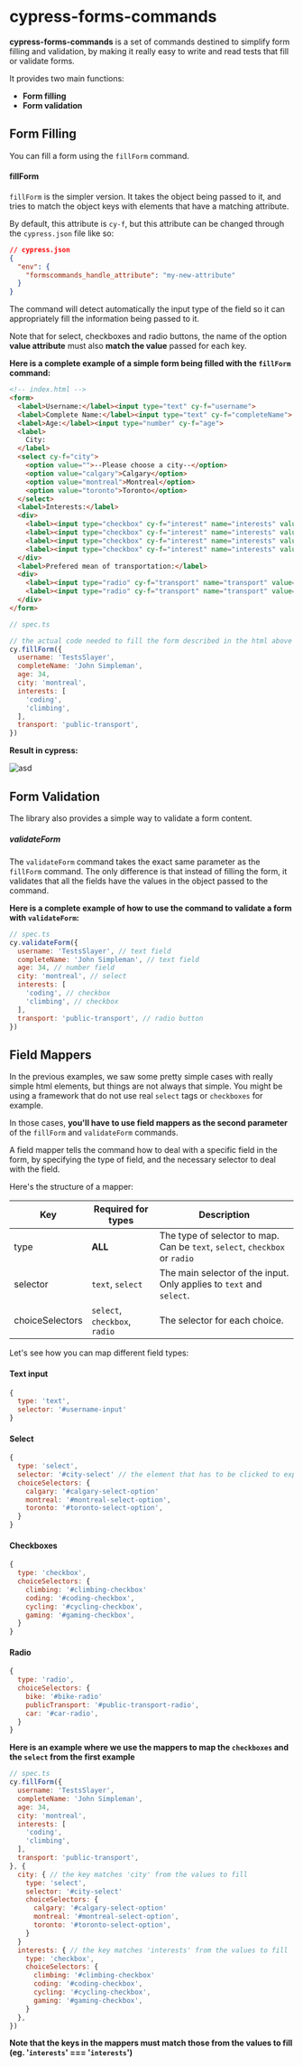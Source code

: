 # cypress-forms-commands

**cypress-forms-commands** is a set of commands destined to simplify form filling and validation, by making it really easy to write and read tests that fill or validate forms.

It provides two main functions:

* **Form filling**
* **Form validation**

## Form Filling

You can fill a form using the `fillForm` command.

#### fillForm

`fillForm` is the simpler version. It takes the object being passed to it, and tries to match the object keys with elements that have a matching attribute.

By default, this attribute is `cy-f`, but this attribute can be changed through the `cypress.json` file like so:

```json
// cypress.json
{
  "env": {
    "formscommands_handle_attribute": "my-new-attribute"
  }
}
```

The command will detect automatically the input type of the field so it can appropriately fill the information being passed to it.

Note that for select, checkboxes and radio buttons, the name of the option **value attribute** must also **match the value** passed for each key.

**Here is a complete example of a simple form being filled with the `fillForm` command:**

```html
<!-- index.html -->
<form>
  <label>Username:</label><input type="text" cy-f="username">
  <label>Complete Name:</label><input type="text" cy-f="completeName">
  <label>Age:</label><input type="number" cy-f="age">
  <label>
    City:
  </label>
  <select cy-f="city">
    <option value="">--Please choose a city--</option>
    <option value="calgary">Calgary</option>
    <option value="montreal">Montreal</option>
    <option value="toronto">Toronto</option>
  </select>
  <label>Interests:</label>
  <div>
    <label><input type="checkbox" cy-f="interest" name="interests" value="climbing">Climbing</label>
    <label><input type="checkbox" cy-f="interest" name="interests" value="coding">Coding</label>
    <label><input type="checkbox" cy-f="interest" name="interests" value="cycling">Cycling</label>
    <label><input type="checkbox" cy-f="interest" name="interests" value="gaming">Gaming</label>
  </div>
  <label>Prefered mean of transportation:</label>
  <div>
    <label><input type="radio" cy-f="transport" name="transport" value="bike">Bike</label><label><input type="radio" cy-f="transport" name="transport" value="public-transport">Public transport</label>
    <label><input type="radio" cy-f="transport" name="transport" value="car">Car</label>
  </div>
</form>
```

```js
// spec.ts

// the actual code needed to fill the form described in the html above
cy.fillForm({
  username: 'TestsSlayer',
  completeName: 'John Simpleman',
  age: 34,
  city: 'montreal',
  interests: [
    'coding',
    'climbing',
  ],
  transport: 'public-transport',
})
```

**Result in cypress:**

![asd](./docs/demo.gif)

## Form Validation

The library also provides a simple way to validate a form content.

##### validateForm

The `validateForm` command takes the exact same parameter as the `fillForm` command. The only difference is that instead of filling the form, it validates that all the fields have the values in the object passed to the command.

**Here is a complete example of how to use the command to validate a form with `validateForm`:**

```js
// spec.ts
cy.validateForm({
  username: 'TestsSlayer', // text field
  completeName: 'John Simpleman', // text field
  age: 34, // number field
  city: 'montreal', // select
  interests: [
    'coding', // checkbox
    'climbing', // checkbox
  ],
  transport: 'public-transport', // radio button
})
```

## Field Mappers

In the previous examples, we saw some pretty simple cases with really simple html elements, but things are not always that simple. You might be using a framework that do not use real `select` tags or `checkboxes` for example.

In those cases, **you'll have to use field mappers as the second parameter** of the `fillForm` and `validateForm` commands.

A field mapper tells the command how to deal with a specific field in the form, by specifying the type of field, and the necessary selector to deal with the field.

Here's the structure of a mapper:

| Key             | Required for types            | Description                                                                 |
| --------------- | ----------------------------- | --------------------------------------------------------------------------- |
| type            | **ALL**                       | The type of selector to map. Can be `text`, `select`, `checkbox` or `radio` |
| selector        | `text`, `select`              | The main selector of the input. Only applies to `text` and `select`.        |
| choiceSelectors | `select`, `checkbox`, `radio` | The selector for each choice.                                               |

Let's see how you can map different field types:

#### Text input

```js
{
  type: 'text',
  selector: '#username-input'
}
```

#### Select

```js
{
  type: 'select',
  selector: '#city-select' // the element that has to be clicked to expand the select
  choiceSelectors: {
    calgary: '#calgary-select-option'
    montreal: '#montreal-select-option',
    toronto: '#toronto-select-option',
  }
}
```

#### Checkboxes

```js
{
  type: 'checkbox',
  choiceSelectors: {
    climbing: '#climbing-checkbox'
    coding: '#coding-checkbox',
    cycling: '#cycling-checkbox',
    gaming: '#gaming-checkbox',
  }
}
```

#### Radio

```js
{
  type: 'radio',
  choiceSelectors: {
    bike: '#bike-radio'
    publicTransport: '#public-transport-radio',
    car: '#car-radio',
  }
}
```

**Here is an example where we use the mappers to map the `checkboxes` and the `select` from the first example**

```js
// spec.ts
cy.fillForm({
  username: 'TestsSlayer',
  completeName: 'John Simpleman',
  age: 34,
  city: 'montreal',
  interests: [
    'coding',
    'climbing',
  ],
  transport: 'public-transport',
}, {
  city: { // the key matches 'city' from the values to fill
    type: 'select',
    selector: '#city-select'
    choiceSelectors: {
      calgary: '#calgary-select-option'
      montreal: '#montreal-select-option',
      toronto: '#toronto-select-option',
    }
  }
  interests: { // the key matches 'interests' from the values to fill
    type: 'checkbox',
    choiceSelectors: {
      climbing: '#climbing-checkbox'
      coding: '#coding-checkbox',
      cycling: '#cycling-checkbox',
      gaming: '#gaming-checkbox',
    }
  },
})
```

**Note that the keys in the mappers must match those from the values to fill (eg. '`interests`' === '`interests`')**